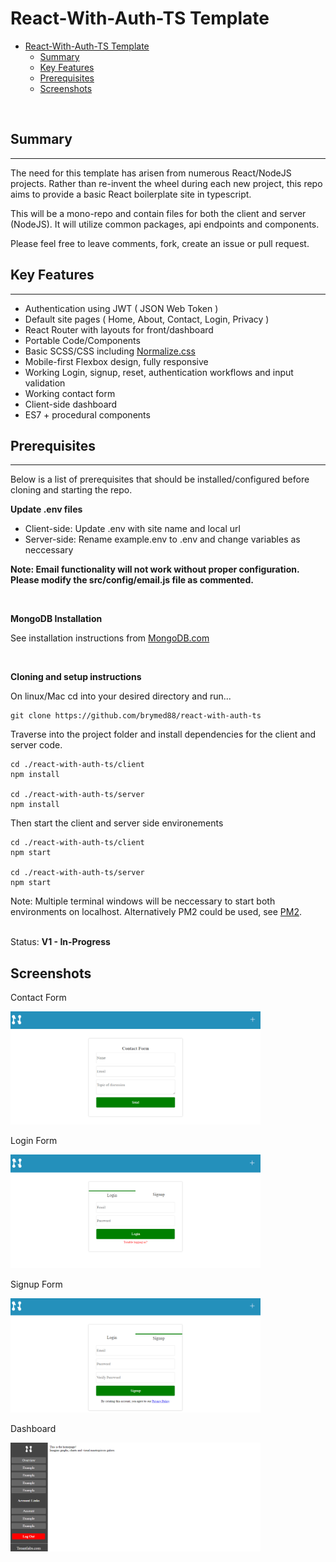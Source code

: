 # React-With-Auth-TS Template

- [React-With-Auth-TS Template](#react-with-auth-ts-template)
  - [Summary](#summary)
  - [Key Features](#key-features)
  - [Prerequisites](#prerequisites)
  - [Screenshots](#screenshots)

<br/>

## Summary

---

The need for this template has arisen from numerous React/NodeJS projects. Rather than re-invent the wheel during each new project, this repo aims to provide a basic React boilerplate site in typescript.

This will be a mono-repo and contain files for both the client and server (NodeJS). It will utilize common packages, api endpoints and components.

Please feel free to leave comments, fork, create an issue or pull request.
<br/>

## Key Features

---

- Authentication using JWT ( JSON Web Token )
- Default site pages ( Home, About, Contact, Login, Privacy )
- React Router with layouts for front/dashboard
- Portable Code/Components
- Basic SCSS/CSS including [Normalize.css]("https://necolas.github.io/normalize.css/")
- Mobile-first Flexbox design, fully responsive
- Working Login, signup, reset, authentication workflows and input validation
- Working contact form
- Client-side dashboard
- ES7 + procedural components
  <br/>

## Prerequisites

---

Below is a list of prerequisites that should be installed/configured before cloning and starting the repo.
<br/>

**Update .env files**

- Client-side: Update .env with site name and local url
- Server-side: Rename example.env to .env and change variables as neccessary

**Note: Email functionality will not work without proper configuration. Please modify the src/config/email.js file as commented.**

<br/>

**MongoDB Installation**

See installation instructions from [MongoDB.com](https://www.mongodb.com/docs/manual/administration/install-community/)

<br/>

**Cloning and setup instructions**

On linux/Mac cd into your desired directory and run...

```
git clone https://github.com/brymed88/react-with-auth-ts
```

Traverse into the project folder and install dependencies for the client and server code.

```
cd ./react-with-auth-ts/client
npm install

cd ./react-with-auth-ts/server
npm install
```

Then start the client and server side environements

```
cd ./react-with-auth-ts/client
npm start

cd ./react-with-auth-ts/server
npm start
```

Note: Multiple terminal windows will be neccessary to start both environments on localhost. Alternatively PM2 could be used, see [PM2](https://pm2.keymetrics.io/).  
<br/>

Status: **V1 - In-Progress**

## Screenshots

Contact Form
<br/>

<img src="./screenshots/contact_form.png" width="400px">

Login Form
<br/>

<img src="./screenshots/login_form.png" width="400px">

Signup Form
<br/>

<img src="./screenshots/signup_form.png" width="400px">

Dashboard
<br/>

<img src="./screenshots/dashboard_desktop.png" width="400px">
